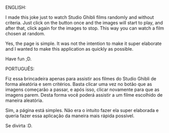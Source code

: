 ENGLISH:

I made this joke just to watch Studio Ghibli films randomly and without criteria. Just click on the button once and the images will start to play, and after that, click again for the images to stop. This way you can watch a film chosen at random.

Yes, the page is simple. It was not the intention to make it super elaborate and I wanted to make this application as quickly as possible.

Have fun ;D.

PORTUGUÊS:

Fiz essa brincadeira apenas para assistir aos filmes do Studio Ghibli de forma aleatória e sem critérios. Basta clicar uma vez no botão que as imagens começarão a passar, e após isso, clicar novamente para que as imagens parem. Desta forma você poderá assistir a um filme escolhido de maneira aleatória.

Sim, a página está simples. Não era o intuito fazer ela super elaborada e queria fazer essa aplicação da maneira mais rápida possível.

Se divirta :D.
